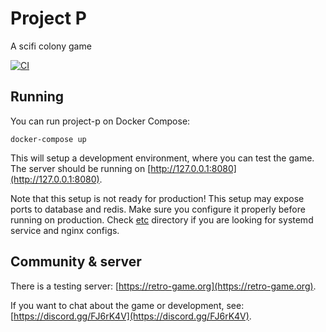 # Project P
A scifi colony game

[![CI](https://github.com/retro-game/retro-game/workflows/CI/badge.svg)](https://github.com/retro-game/retro-game/actions)

## Running
You can run project-p on Docker Compose:
```shell script
docker-compose up
```
This will setup a development environment, where you can test the game.
The server should be running on [http://127.0.0.1:8080](http://127.0.0.1:8080).

Note that this setup is not ready for production!
This setup may expose ports to database and redis.
Make sure you configure it properly before running on production.
Check [etc](etc) directory if you are looking for systemd service and nginx configs.

## Community & server
There is a testing server: [https://retro-game.org](https://retro-game.org).

If you want to chat about the game or development, see: [https://discord.gg/FJ6rK4V](https://discord.gg/FJ6rK4V).
